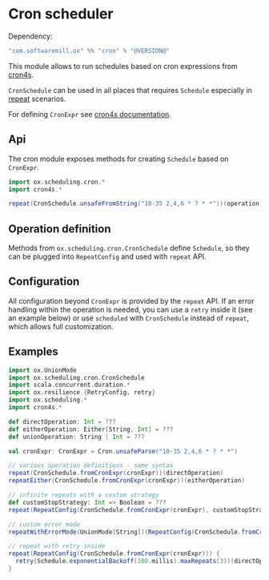 # Cron scheduler

Dependency:

```scala
"com.softwaremill.ox" %% "cron" % "@VERSION@"
```

This module allows to run schedules based on cron expressions from [cron4s](https://github.com/alonsodomin/cron4s).

`CronSchedule` can be used in all places that requires `Schedule` especially in [repeat](../scheduling/repeat.md) scenarios.

For defining `CronExpr` see [cron4s documentation](https://www.alonsodomin.me/cron4s/userguide/index.html).

## Api

The cron module exposes methods for creating `Schedule` based on `CronExpr`.

```scala
import ox.scheduling.cron.*
import cron4s.*

repeat(CronSchedule.unsafeFromString("10-35 2,4,6 * ? * *"))(operation)
```

## Operation definition

Methods from `ox.scheduling.cron.CronSchedule` define `Schedule`, so they can be plugged into `RepeatConfig` and used with `repeat` API.

## Configuration

All configuration beyond `CronExpr` is provided by the `repeat` API. If an error handling within the operation
is needed, you can use a `retry` inside it (see an example below) or use `scheduled` with `CronSchedule` instead of `repeat`, which allows
full customization.

## Examples

```scala mdoc:compile-only
import ox.UnionMode
import ox.scheduling.cron.CronSchedule
import scala.concurrent.duration.*
import ox.resilience.{RetryConfig, retry}
import ox.scheduling.*
import cron4s.*

def directOperation: Int = ???
def eitherOperation: Either[String, Int] = ???
def unionOperation: String | Int = ???

val cronExpr: CronExpr = Cron.unsafeParse("10-35 2,4,6 * ? * *")

// various operation definitions - same syntax
repeat(CronSchedule.fromCronExpr(cronExpr))(directOperation)
repeatEither(CronSchedule.fromCronExpr(cronExpr))(eitherOperation)

// infinite repeats with a custom strategy
def customStopStrategy: Int => Boolean = ???
repeat(RepeatConfig(CronSchedule.fromCronExpr(cronExpr), customStopStrategy))(directOperation)

// custom error mode
repeatWithErrorMode(UnionMode[String])(RepeatConfig(CronSchedule.fromCronExpr(cronExpr)))(unionOperation)

// repeat with retry inside
repeat(RepeatConfig(CronSchedule.fromCronExpr(cronExpr))) {
  retry(Schedule.exponentialBackoff(100.millis).maxRepeats(3))(directOperation)
}
```
